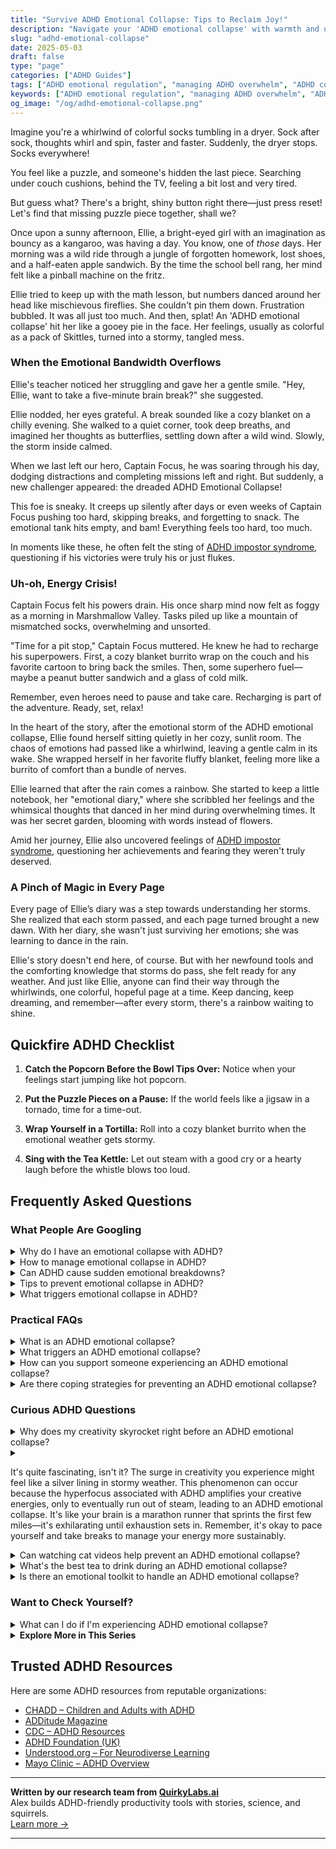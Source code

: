 ```yaml
---
title: "Survive ADHD Emotional Collapse: Tips to Reclaim Joy!"
description: "Navigate your 'ADHD emotional collapse' with warmth and understanding. Discover comforting insights and feel seen in our playful, uplifting blog. Press reset with us!"
slug: "adhd-emotional-collapse"
date: 2025-05-03
draft: false
type: "page"
categories: ["ADHD Guides"]
tags: ["ADHD emotional regulation", "managing ADHD overwhelm", "ADHD coping strategies for adults", "emotional dysregulation ADHD", "ADHD emotional support", "adult ADHD emotional outbursts", "resetting after an ADHD meltdown"]
keywords: ["ADHD emotional regulation", "managing ADHD overwhelm", "ADHD coping strategies for adults", "emotional dysregulation ADHD", "ADHD emotional support", "adult ADHD emotional outbursts", "resetting after an ADHD meltdown"]
og_image: "/og/adhd-emotional-collapse.png"
---
```


Imagine you're a whirlwind of colorful socks tumbling in a dryer. Sock after sock, thoughts whirl and spin, faster and faster. Suddenly, the dryer stops. Socks everywhere!

You feel like a puzzle, and someone's hidden the last piece. Searching under couch cushions, behind the TV, feeling a bit lost and very tired.

But guess what? There's a bright, shiny button right there—just press reset! Let's find that missing puzzle piece together, shall we?

Once upon a sunny afternoon, Ellie, a bright-eyed girl with an imagination as bouncy as a kangaroo, was having a day. You know, one of *those* days. Her morning was a wild ride through a jungle of forgotten homework, lost shoes, and a half-eaten apple sandwich. By the time the school bell rang, her mind felt like a pinball machine on the fritz.

Ellie tried to keep up with the math lesson, but numbers danced around her head like mischievous fireflies. She couldn't pin them down. Frustration bubbled. It was all just too much. And then, splat! An 'ADHD emotional collapse' hit her like a gooey pie in the face. Her feelings, usually as colorful as a pack of Skittles, turned into a stormy, tangled mess.

### When the Emotional Bandwidth Overflows

Ellie's teacher noticed her struggling and gave her a gentle smile. "Hey, Ellie, want to take a five-minute brain break?" she suggested.

Ellie nodded, her eyes grateful. A break sounded like a cozy blanket on a chilly evening. She walked to a quiet corner, took deep breaths, and imagined her thoughts as butterflies, settling down after a wild wind. Slowly, the storm inside calmed.

When we last left our hero, Captain Focus, he was soaring through his day, dodging distractions and completing missions left and right. But suddenly, a new challenger appeared: the dreaded ADHD Emotional Collapse!

This foe is sneaky. It creeps up silently after days or even weeks of Captain Focus pushing too hard, skipping breaks, and forgetting to snack. The emotional tank hits empty, and bam! Everything feels too hard, too much.

In moments like these, he often felt the sting of [ADHD impostor syndrome](/pages/adhd-impostor-syndrome/), questioning if his victories were truly his or just flukes.

### Uh-oh, Energy Crisis!

Captain Focus felt his powers drain. His once sharp mind now felt as foggy as a morning in Marshmallow Valley. Tasks piled up like a mountain of mismatched socks, overwhelming and unsorted.

"Time for a pit stop," Captain Focus muttered. He knew he had to recharge his superpowers. First, a cozy blanket burrito wrap on the couch and his favorite cartoon to bring back the smiles. Then, some superhero fuel—maybe a peanut butter sandwich and a glass of cold milk.

Remember, even heroes need to pause and take care. Recharging is part of the adventure. Ready, set, relax!

In the heart of the story, after the emotional storm of the ADHD emotional collapse, Ellie found herself sitting quietly in her cozy, sunlit room. The chaos of emotions had passed like a whirlwind, leaving a gentle calm in its wake. She wrapped herself in her favorite fluffy blanket, feeling more like a burrito of comfort than a bundle of nerves.

Ellie learned that after the rain comes a rainbow. She started to keep a little notebook, her "emotional diary," where she scribbled her feelings and the whimsical thoughts that danced in her mind during overwhelming times. It was her secret garden, blooming with words instead of flowers.

Amid her journey, Ellie also uncovered feelings of [ADHD impostor syndrome](/pages/adhd-impostor-syndrome/), questioning her achievements and fearing they weren't truly deserved.

### A Pinch of Magic in Every Page

Every page of Ellie’s diary was a step towards understanding her storms. She realized that each storm passed, and each page turned brought a new dawn. With her diary, she wasn't just surviving her emotions; she was learning to dance in the rain.

Ellie's story doesn't end here, of course. But with her newfound tools and the comforting knowledge that storms do pass, she felt ready for any weather. And just like Ellie, anyone can find their way through the whirlwinds, one colorful, hopeful page at a time. Keep dancing, keep dreaming, and remember—after every storm, there's a rainbow waiting to shine.

## Quickfire ADHD Checklist

1. **Catch the Popcorn Before the Bowl Tips Over:** Notice when your feelings start jumping like hot popcorn.

2. **Put the Puzzle Pieces on a Pause:** If the world feels like a jigsaw in a tornado, time for a time-out.

3. **Wrap Yourself in a Tortilla:** Roll into a cozy blanket burrito when the emotional weather gets stormy.

4. **Sing with the Tea Kettle:** Let out steam with a good cry or a hearty laugh before the whistle blows too loud.

## Frequently Asked Questions



### What People Are Googling

<details><summary>Why do I have an emotional collapse with ADHD?</summary><p>Having an emotional collapse when you have ADHD is actually quite common, and you're definitely not alone in experiencing this. ADHD can make it tougher to regulate emotions, meaning feelings can sometimes feel more intense and harder to manage. This can be due to the way ADHD affects brain functions related to emotional regulation. Remember, it's okay to have these moments, and seeking support through therapy or coaching can provide you with strategies to manage and understand your emotions better.</p></details>
<details><summary>How to manage emotional collapse in ADHD?</summary><p>Handling emotional overwhelm when you have ADHD can feel daunting, but remember, you're not alone in this. Start by creating a safe, cozy space where you can pause and breathe, allowing yourself to experience your feelings without judgment. It might help to break down your day into manageable chunks and schedule regular breaks to rest and reset. If the waves of emotions feel too big, consider chatting with a supportive friend or a therapist who understands ADHD. They can offer both comfort and practical strategies to help you navigate through those tougher moments.</p></details>
<details><summary>Can ADHD cause sudden emotional breakdowns?</summary><p>Absolutely, it's quite common for those with ADHD to experience sudden emotional shifts, including breakdowns. This happens because ADHD affects the brain's ability to regulate emotions, making feelings sometimes feel more intense or harder to manage. It’s like your emotions are on a rollercoaster that doesn’t always have the smoothest track! Remember, it's okay to have these moments, and seeking support from a therapist or an ADHD coach can provide strategies to help manage these intense emotions.</p></details>
<details><summary>Tips to prevent emotional collapse in ADHD?</summary><p>Absolutely, taking care of your emotional well-being when you have ADHD is so important! One effective strategy is to keep a regular routine that includes time for relaxation and activities you enjoy. Break tasks into smaller, manageable steps and celebrate each accomplishment, no matter how small, to help build resilience against overwhelm. Also, don't hesitate to lean on your support network or seek professional help when feelings become too heavy. Remember, it's perfectly okay to ask for help and take time for yourself!</p></details>
<details><summary>What triggers emotional collapse in ADHD?</summary><p>Navigating emotional ups and downs with ADHD can indeed be quite a challenge, and it's completely understandable to feel overwhelmed at times. Emotional dysregulation, which is common in ADHD, often means emotions can hit harder and last longer than they might for others. Triggers can vary widely but often include overwhelming stress, sensory overload, or unexpected changes in routine. Remember, recognizing these triggers is a big step toward managing them, and it's perfectly okay to seek support and develop strategies to help maintain your emotional equilibrium. You're not alone in this!</p></details>



### Practical FAQs

<details><summary>What is an ADHD emotional collapse?</summary><p>An ADHD emotional collapse, often referred to as an emotional dysregulation episode, is when someone with ADHD feels suddenly overwhelmed by their emotions, which might seem disproportionate to the situation at hand. This can be triggered by stress, sensory overload, or unexpected changes, and it might manifest as intense reactions like crying, anger, or withdrawing. It's important to remember that these feelings are very real and valid, even if they appear sudden or intense. Creating a supportive environment where feelings can be expressed and managed safely is key to handling these moments.</p></details>
<details><summary>What triggers an ADHD emotional collapse?</summary><p>Absolutely, understanding what triggers an emotional collapse when you have ADHD is so important. Often, these overwhelming feelings can be sparked by sensory overload, like being in overly noisy environments, or emotional stressors such as feeling misunderstood or undervalued. It can also stem from becoming suddenly overwhelmed with tasks, especially without clear priorities or support. Remember, it’s completely okay to recognize these triggers and seek a quiet, comforting space to regroup and manage your feelings. You're doing great by just seeking to understand yourself better!</p></details>
<details><summary>How can you support someone experiencing an ADHD emotional collapse?</summary><p>Supporting someone during an ADHD emotional collapse is all about providing comfort and understanding without overwhelming them. Start by offering a calm, reassuring presence, letting them know it's okay to feel the way they do. Gently ask if there’s something specific they need right now, like a quiet space, a listening ear, or maybe some distraction. Remember, patience is key, and your steady, supportive presence can make a world of difference in helping them navigate through their emotions.</p></details>
<details><summary>Are there coping strategies for preventing an ADHD emotional collapse?</summary><p>Absolutely, there are several gentle and effective strategies to help manage emotional overwhelm that can come with ADHD. One key approach is to develop a routine that includes regular breaks and designated times for relaxation—think of these as cozy little pit stops for your mind throughout the day. It's also really helpful to keep a journal or a mood tracker to identify any patterns in your emotions or triggers. Lastly, don’t hesitate to lean on a support network or engage with a therapist who understands ADHD; sometimes, just knowing there’s a safe space to unpack your feelings can make a world of difference. Remember, taking care of your emotional health is just as important as any other part of your well-being.</p></details>



### Curious ADHD Questions

<details><summary>Why does my creativity skyrocket right before an ADHD emotional collapse?</summary><p>Ah, that's a fascinating observation you've made, and you're certainly not alone in experiencing this. Right before an emotional collapse, many with ADHD find themselves in a hyperfocused state, often called "hyperfixation." This intense concentration can unleash a burst of creativity, as your brain is firing on all cylinders, pulling together ideas in unique and innovative ways. However, this surge often comes at a cost, leading to exhaustion and emotional overwhelm as your mental resources are drained. It's like your brain goes into overdrive, brilliantly shining before it needs a serious recharge. So, while these moments can be wonderfully productive, it's important to recognize and manage them to maintain your overall well-being.</p></details>
<details><summary><p>It's quite fascinating, isn't it? The surge in creativity you experience might feel like a silver lining in stormy weather. This phenomenon can occur because the hyperfocus associated with ADHD amplifies your creative energies, only to eventually run out of steam, leading to an ADHD emotional collapse. It's like your brain is a marathon runner that sprints the first few miles—it's exhilarating until exhaustion sets in. Remember, it's okay to pace yourself and take breaks to manage your energy more sustainably.</p></summary><p>Absolutely, it is fascinating! The burst of creativity that comes with ADHD can indeed feel like a superpower at times, lighting up your world with vibrant ideas and possibilities. It's important to remember, though, that it's perfectly okay—and actually quite necessary—to pace yourself. Think of it as managing your inner creative spark in a way that keeps the flame alive without burning out. Taking regular breaks and setting manageable goals can help you sustain your creativity and prevent those overwhelming feelings of exhaustion. Keep cherishing that creativity, but also nurture it gently!</p></details>
<details><summary>Can watching cat videos help prevent an ADHD emotional collapse?</summary><p>Absolutely, watching cat videos can be a delightful little strategy to help manage your emotions! When you feel overwhelmed, the simple joy of watching cats being their quirky selves can provide a gentle distraction and a burst of positivity. This mini-break can give your brain a chance to regroup and reduce stress, which is especially beneficial when you sense an emotional overload might be on the horizon. So, feel free to indulge in those cute and funny videos; they're like a small dose of happiness to help stabilize your mood!</p></details>
<details><summary>What's the best tea to drink during an ADHD emotional collapse?</summary><p>When you're going through an emotional collapse with ADHD, a soothing cup of tea can be just the warm hug you need. Herbal teas like chamomile or peppermint are excellent choices as they naturally aid in calming the mind and relaxing the body. Another great option is green tea, which contains L-theanine, an amino acid that can help reduce stress and promote a more focused calmness. Just remember, the ritual of preparing and sipping tea slowly can also be a comforting act in itself, offering a gentle pause in your day.</p></details>
<details><summary>Is there an emotional toolkit to handle an ADHD emotional collapse?</summary><p>Absolutely, there's a comforting toolkit you can assemble to manage those tough ADHD emotional moments. Think of it as a cozy blanket for your emotions. First, try to identify triggers and patterns in your emotional responses, which can help you prepare or avoid certain meltdown-inducing situations. Include some calming activities or items in your toolkit, like soothing music, a favorite scent, or a comforting texture. Remember, it’s perfectly okay to step back and give yourself a moment to breathe and reset. This personal toolkit isn’t just practical; it’s a form of self-love and understanding.</p></details>



### Want to Check Yourself?

<details><summary>What can I do if I'm experiencing ADHD emotional collapse?</summary><p>Experiencing an emotional collapse with ADHD can feel overwhelming, but remember, it's okay to feel this way sometimes. First, try to find a quiet space where you can take some deep breaths and center yourself. It might also be helpful to write down or speak out what you're feeling to make sense of the emotions swirling inside. Remember, reaching out to a friend, family member, or therapist who understands can provide a comforting support system. You're doing great by seeking ways to manage these moments, and each step you take is a testament to your resilience.</p></details>

<script type="application/ld+json">
{
  "@context": "https://schema.org",
  "@type": "FAQPage",
  "mainEntity": [
    {
      "@type": "Question",
      "name": "Why do I have an emotional collapse with ADHD?",
      "acceptedAnswer": {
        "@type": "Answer",
        "text": "Having an emotional collapse when you have ADHD is actually quite common, and you're definitely not alone in experiencing this. ADHD can make it tougher to regulate emotions, meaning feelings can sometimes feel more intense and harder to manage. This can be due to the way ADHD affects brain functions related to emotional regulation. Remember, it's okay to have these moments, and seeking support through therapy or coaching can provide you with strategies to manage and understand your emotions better."
      }
    },
    {
      "@type": "Question",
      "name": "How to manage emotional collapse in ADHD?",
      "acceptedAnswer": {
        "@type": "Answer",
        "text": "Handling emotional overwhelm when you have ADHD can feel daunting, but remember, you're not alone in this. Start by creating a safe, cozy space where you can pause and breathe, allowing yourself to experience your feelings without judgment. It might help to break down your day into manageable chunks and schedule regular breaks to rest and reset. If the waves of emotions feel too big, consider chatting with a supportive friend or a therapist who understands ADHD. They can offer both comfort and practical strategies to help you navigate through those tougher moments."
      }
    },
    {
      "@type": "Question",
      "name": "Can ADHD cause sudden emotional breakdowns?",
      "acceptedAnswer": {
        "@type": "Answer",
        "text": "Absolutely, it's quite common for those with ADHD to experience sudden emotional shifts, including breakdowns. This happens because ADHD affects the brain's ability to regulate emotions, making feelings sometimes feel more intense or harder to manage. It\u2019s like your emotions are on a rollercoaster that doesn\u2019t always have the smoothest track! Remember, it's okay to have these moments, and seeking support from a therapist or an ADHD coach can provide strategies to help manage these intense emotions."
      }
    },
    {
      "@type": "Question",
      "name": "Tips to prevent emotional collapse in ADHD?",
      "acceptedAnswer": {
        "@type": "Answer",
        "text": "Absolutely, taking care of your emotional well-being when you have ADHD is so important! One effective strategy is to keep a regular routine that includes time for relaxation and activities you enjoy. Break tasks into smaller, manageable steps and celebrate each accomplishment, no matter how small, to help build resilience against overwhelm. Also, don't hesitate to lean on your support network or seek professional help when feelings become too heavy. Remember, it's perfectly okay to ask for help and take time for yourself!"
      }
    },
    {
      "@type": "Question",
      "name": "What triggers emotional collapse in ADHD?",
      "acceptedAnswer": {
        "@type": "Answer",
        "text": "Navigating emotional ups and downs with ADHD can indeed be quite a challenge, and it's completely understandable to feel overwhelmed at times. Emotional dysregulation, which is common in ADHD, often means emotions can hit harder and last longer than they might for others. Triggers can vary widely but often include overwhelming stress, sensory overload, or unexpected changes in routine. Remember, recognizing these triggers is a big step toward managing them, and it's perfectly okay to seek support and develop strategies to help maintain your emotional equilibrium. You're not alone in this!"
      }
    }
  ]
}
</script>
<script type="application/ld+json">
{
  "@context": "https://schema.org",
  "@type": "Article",
  "author": {
    "@type": "Person",
    "name": "QuirkyLabs",
    "url": "https://quirkylabs.ai/about"
  },
  "headline": "\"Survive ADHD Emotional Collapse: Tips to Reclaim Joy!\"",
  "mainEntityOfPage": "https://blog.quirkylabs.ai/pages/adhd-emotional-collapse/",
  "datePublished": "2025-05-03"
}
</script>
<script type="application/ld+json">
{
  "@context": "https://schema.org",
  "@type": "BreadcrumbList",
  "itemListElement": [
    {
      "@type": "ListItem",
      "position": 1,
      "name": "Home",
      "item": "https://quirkylabs.ai/"
    },
    {
      "@type": "ListItem",
      "position": 2,
      "name": "Blog",
      "item": "https://blog.quirkylabs.ai/"
    },
    {
      "@type": "ListItem",
      "position": 3,
      "name": "\"Survive ADHD Emotional Collapse: Tips to Reclaim Joy!\"",
      "item": "https://blog.quirkylabs.ai/pages/adhd-emotional-collapse/"
    }
  ]
}
</script>

<details>
<summary><strong>Explore More in This Series</strong></summary>

- [Adhd High Functioning Struggles](/pages/adhd-high-functioning-struggles/)
- [Adhd Self Sabotage](/pages/adhd-self-sabotage/)
- [Adhd Impostor Syndrome](/pages/adhd-impostor-syndrome/)
- [Adhd Working Hard To Fit In](/pages/adhd-working-hard-to-fit-in/)
- [Adhd Overexplaining Yourself](/pages/adhd-overexplaining-yourself/)
- [Adhd Feel Like A Fraud](/pages/adhd-feel-like-a-fraud/)
- [Adhd People Pleasing](/pages/adhd-people-pleasing/)
- [Adhd Fear Of Being Found Out](/pages/adhd-fear-of-being-found-out/)
</details>



## Trusted ADHD Resources

Here are some ADHD resources from reputable organizations:

- [CHADD – Children and Adults with ADHD](https://chadd.org)
- [ADDitude Magazine](https://www.additudemag.com)
- [CDC – ADHD Resources](https://www.cdc.gov/ncbddd/adhd)
- [ADHD Foundation (UK)](https://www.adhdfoundation.org.uk)
- [Understood.org – For Neurodiverse Learning](https://www.understood.org)
- [Mayo Clinic – ADHD Overview](https://www.mayoclinic.org/diseases-conditions/adhd)


---

**Written by our research team from [QuirkyLabs.ai](https://quirkylabs.ai)**  
Alex builds ADHD-friendly productivity tools with stories, science, and squirrels.  
[Learn more →](https://quirkylabs.ai)

---